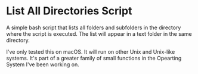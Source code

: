 # List All Directories Script
A simple bash script that lists all folders and subfolders in the directory where the script is executed. The list will appear in a text folder in the same directory.
 
I've only tested this on macOS. It will run on other Unix and Unix-like systems. 
It's part of a greater family of small functions in the Opearting System I've been working on.
 
